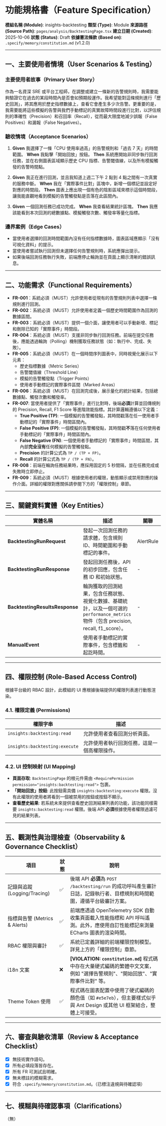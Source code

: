 # 功能規格書（Feature Specification）

**模組名稱 (Module)**: insights-backtesting
**類型 (Type)**: Module
**來源路徑 (Source Path)**: `pages/analysis/BacktestingPage.tsx`
**建立日期 (Created)**: 2025-10-06
**狀態 (Status)**: Draft
**依據憲法條款 (Based on)**: `.specify/memory/constitution.md` (v1.2.0)

---

## 一、主要使用者情境（User Scenarios & Testing）

### 主要使用者故事（Primary User Story）
作為一名資深 SRE 或平台工程師，在調整或建立一條新的告警規則時，我需要能夠驗證它在過去的某段時間內是否會如預期般運作。我希望能對這條規則進行「歷史回測」，將其應用於歷史指標數據上，查看它會產生多少次告警。更重要的是，我需要能將這些模擬的告警與我們手動標記的真實故障時間段進行比對，以評估規則的準確性（Precision）和召回率（Recall），從而最大限度地減少誤報（False Positives）和漏報（False Negatives）。

### 驗收情境（Acceptance Scenarios）
1.  **Given** 我選擇了一條「CPU 使用率過高」的告警規則和「過去 7 天」的時間範圍。
    **When** 我點擊「開始回放」按鈕。
    **Then** 系統應開始非同步執行回測任務，並在右側圖表區域顯示歷史 CPU 指標、告警閾值線，以及所有模擬觸發的告警時間點。

2.  **Given** 我正在進行回測，並且我知道上週二下午 2 點到 4 點之間有一次真實的服務中斷。
    **When** 我在「實際事件比對」區塊中，新增一個標記並設定好對應的時間段。
    **Then** 圖表上應出現一個有色的陰影區域來標示這個時間段，讓我能直觀地看到模擬的告警觸發點是否落在此區間內。

3.  **Given** 一個回測任務已成功完成。
    **When** 我查看結果統計區塊。
    **Then** 我應該能看到本次回測的總數據點、模擬觸發次數、觸發率等量化指標。

### 邊界案例（Edge Cases）
- 當使用者選擇的回測時間範圍內沒有任何指標數據時，圖表區域應顯示「沒有可視化資料」的提示。
- 當使用者嘗試執行回測但未選擇任何告警規則時，系統應彈出提示。
- 如果後端回測任務執行失敗，前端應停止輪詢並在頁面上顯示清晰的錯誤訊息。

---

## 二、功能需求（Functional Requirements）

- **FR-001**：系統必須（MUST）允許使用者從現有的告警規則列表中選擇一條規則進行回測。
- **FR-002**：系統必須（MUST）允許使用者定義一個歷史時間範圍作為回測的數據區間。
- **FR-003**：系統必須（MUST）提供一個介面，讓使用者可以手動新增、標記和刪除已知的「實際事件」時間段。
- **FR-004**：系統必須（MUST）支援非同步執行回測任務。前端在提交任務後，應能透過輪詢（Polling）機制獲取任務狀態（如：執行中、完成、失敗）。
- **FR-005**：系統必須（MUST）在一個時間序列圖表中，同時視覺化展示以下元素：
    - 歷史指標數據（Metric Series）
    - 告警閾值線（Threshold Line）
    - 模擬的告警觸發點（Trigger Points）
    - 使用者手動標記的實際事件區間（Marked Areas）
- **FR-006**：系統必須（MUST）在回測完成後，展示量化的統計結果，包括總數據點、觸發次數和觸發率。
- **FR-007**: 當使用者提供了「實際事件」進行比對時，後端**必須**計算並回傳規則的 Precision, Recall, F1 Score 等進階效能指標。其計算邏輯遵循以下定義：
    - **True Positive (TP)**: 一個模擬的告警觸發點，其時間戳落在任一使用者手動標記的「實際事件」時間區間內。
    - **False Positive (FP)**: 一個模擬的告警觸發點，其時間戳**不**落在任何使用者手動標記的「實際事件」時間區間內。
    - **False Negative (FN)**: 一個使用者手動標記的「實際事件」時間區間，其內部**完全沒有**任何模擬的告警觸發點。
    - **Precision** 的計算公式為 `TP / (TP + FP)`。
    - **Recall** 的計算公式為 `TP / (TP + FN)`。
- **FR-008**：前端在輪詢任務結果時，應採用固定的 5 秒間隔，並在任務完成或失敗時立即停止。
- **FR-009**：系統必須（MUST）根據使用者的權限，動態顯示或禁用對應的操作介面。詳細的權限對應關係請參閱下方的「權限控制」章節。

---

## 三、關鍵資料實體（Key Entities）
| 實體名稱 | 描述 | 關聯 |
|-----------|------|------|
| **BacktestingRunRequest** | 發起一次回測任務的請求體，包含規則 ID、時間範圍和手動標記的事件。 | AlertRule |
| **BacktestingRunResponse** | 發起回測任務後，API 的初步回應，包含任務 ID 和初始狀態。 | - |
| **BacktestingResultsResponse** | 輪詢獲取的回測結果，包含任務狀態、視覺化數據、基礎統計，以及一個可選的 `performance_metrics` 物件（包含 precision, recall, f1_score）。 | - |
| **ManualEvent** | 使用者手動標記的實際事件，包含標籤和起訖時間。 | - |

---

## 四、權限控制 (Role-Based Access Control)

根據平台級的 RBAC 設計，此模組的 UI 應根據後端提供的權限列表進行動態渲染。

### 4.1. 權限定義 (Permissions)
| 權限字串 | 描述 |
|---|---|
| `insights:backtesting:read` | 允許使用者查看回測分析頁面。 |
| `insights:backtesting:execute` | 允許使用者執行回測任務，這是一個高權限操作。 |

### 4.2. UI 控制映射 (UI Mapping)
- **頁面存取**: `BacktestingPage` 的根元件需由 `<RequirePermission permission="insights:backtesting:read">` 包裹。
- **「開始回放」按鈕**: 此按鈕需具備 `insights:backtesting:execute` 權限。沒有此權限的使用者將看到一個被禁用的按鈕或按鈕不顯示。
- **查看歷史結果**: 若系統未來提供查看歷史回測結果列表的功能，該功能同樣需要 `insights:backtesting:read` 權限。後端 API **必須**根據使用者權限過濾可見的結果列表。

---

## 五、觀測性與治理檢查（Observability & Governance Checklist）

| 項目 | 狀態 | 說明 |
|------|------|------|
| 記錄與追蹤 (Logging/Tracing) | ✅ | 後端 API **必須**為 `POST /backtesting/run` 的成功呼叫產生審計日誌，記錄執行者、目標規則和時間範圍，遵循平台級審計方案。 |
| 指標與告警 (Metrics & Alerts) | ✅ | 前端應透過 OpenTelemetry SDK 自動收集頁面載入性能指標和 API 呼叫遙測。此外，應使用自訂性能標記來測量 ECharts 圖表的渲染時間。 |
| RBAC 權限與審計 | ✅ | 系統已定義詳細的前端權限控制模型。詳見上方的「權限控制」章節。 |
| i18n 文案 | ❌ | **[VIOLATION: `constitution.md`]** 程式碼中存在大量硬式編碼的繁體中文文案，例如 "選擇告警規則"、"開始回放"、"實際事件比對" 等。 |
| Theme Token 使用 | ✅ | 程式碼在圖表配置中使用了硬式編碼的顏色值（如 `#e5e7eb`），但主要樣式似乎與 Ant Design 或其他 UI 框架結合，整體上可接受。 |

---

## 六、審查與驗收清單（Review & Acceptance Checklist）

- [x] 無技術實作語句。
- [x] 所有必填段落皆存在。
- [x] 所有 FR 可測試且明確。
- [x] 無未標註的模糊需求。
- [x] 符合 `.specify/memory/constitution.md`。（已標注違規與待確認項）

---

## 七、模糊與待確認事項（Clarifications）

（無）